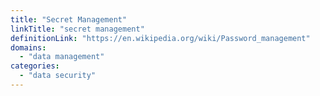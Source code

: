 ```yaml
---
title: "Secret Management"
linkTitle: "secret management"
definitionLink: "https://en.wikipedia.org/wiki/Password_management"
domains:
  - "data management"
categories:
  - "data security"
---
```

